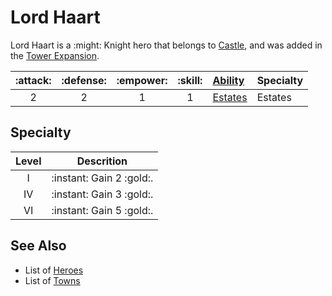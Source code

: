 # Lord Haart

Lord Haart is a :might: Knight hero that belongs to [Castle](../towns/castle.md), and was added in the [Tower Expansion](../content.md).


| :attack: | :defense: | :empower: | :skill: | [Ability](../abilities.md) | Specialty |
| :---: | :---: | :---: | :---: | :--- | :--- |
| 2 | 2 | 1 | 1 | [Estates](../abilities/estates.md) | Estates |


## Specialty

| Level | Descrition |
| :---: | :---: |
| Ⅰ | :instant: Gain 2 :gold:. |
| Ⅳ | :instant: Gain 3 :gold:. |
| Ⅵ | :instant: Gain 5 :gold:. |


## See Also

- List of [Heroes](../heroes.md)
- List of [Towns](../towns.md)